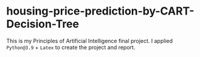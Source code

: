 # housing-price-prediction-by-CART-Decision-Tree
This is my Principles of Artificial Intelligence final project. I applied `Python@3.9` + `Latex` to create the project and report.
